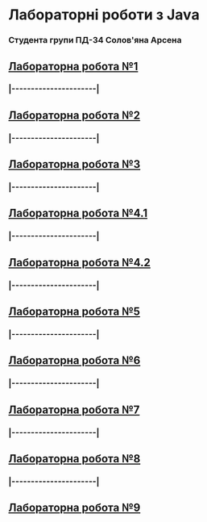 # Лабораторні роботи з Java
### Студента групи ПД-34 Солов'яна Арсена

## **[Лабораторна робота №1](https://github.com/KpoJleBapKa/java_lab2)**
### **|----------------------|**
## **[Лабораторна робота №2](https://github.com/KpoJleBapKa/java_lab2)**
### **|----------------------|**
## **[Лабораторна робота №3](https://github.com/KpoJleBapKa/java_lab3)**
### **|----------------------|**
## **[Лабораторна робота №4.1](https://github.com/KpoJleBapKa/java_lab4_1)**
### **|----------------------|**
## **[Лабораторна робота №4.2](https://github.com/KpoJleBapKa/java_lab4_2)**
### **|----------------------|**
## **[Лабораторна робота №5](https://github.com/KpoJleBapKa/java_lab5)**
### **|----------------------|**
## **[Лабораторна робота №6](https://github.com/KpoJleBapKa/java_lab6)**
### **|----------------------|**
## **[Лабораторна робота №7](https://github.com/KpoJleBapKa/java_lab7)**
### **|----------------------|**
## **[Лабораторна робота №8](https://github.com/KpoJleBapKa/java_lab8)**
### **|----------------------|**
## **[Лабораторна робота №9](https://github.com/KpoJleBapKa/java_lab9)**
